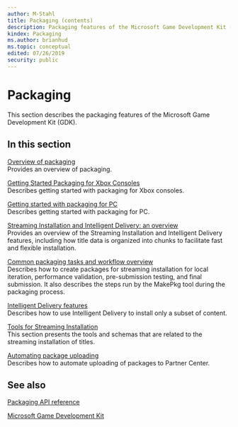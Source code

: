 ```yaml
---
author: M-Stahl
title: Packaging (contents)
description: Packaging features of the Microsoft Game Development Kit (GDK).
kindex: Packaging
ms.author: brianhud
ms.topic: conceptual
edited: 07/26/2019
security: public
---
```


# Packaging

This section describes the packaging features of the Microsoft Game Development Kit (GDK).  

## In this section  
  
[Overview of packaging](overviews/packaging.md)  
Provides an overview of packaging.  
  
[Getting Started Packaging for Xbox Consoles](overviews/packaging-getting-started-for-console.md)  
Describes getting started with packaging for Xbox consoles.  
  
[Getting started with packaging for PC](overviews/packaging-getting-started-for-PC.md)  
Describes getting started with packaging for PC.  
  
[Streaming Installation and Intelligent Delivery: an overview](overviews/streaming_install-intelligent_delivery.md)  
Provides an overview of the Streaming Installation and Intelligent Delivery features, including how title data is organized into chunks to facilitate fast and flexible installation.  
  
[Common packaging tasks and workflow overview](title-packaging-streaming-install-testing.md)  
Describes how to create packages for streaming installation for local iteration, performance validation, pre-submission testing, and final submission. It also describes the steps run by the MakePkg tool during the packaging process.  
  
[Intelligent Delivery features](overviews/intelligentdelivery.md)  
Describes how to use Intelligent Delivery to install only a subset of content.  
  
[Tools for Streaming Installation](deployment/atoc-deployment-tools.md)  
This section presents the tools and schemas that are related to the streaming installation of titles.  
  
[Automating package uploading](package-uploader.md)  
Describes how to automate uploading of packages to Partner Center.  
  
  



## See also

[Packaging API reference](../reference/system/xpackage/xpackage_members.md)

[Microsoft Game Development Kit](../GDKIntroduction.md)  